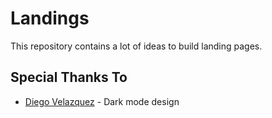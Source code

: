 # Landings
This repository contains a lot of ideas to build landing pages.

## Special Thanks To

- [Diego Velazquez](https://dribbble.com/diegovr7) - Dark mode design
